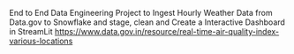 End to End Data Engineering Project to Ingest Hourly Weather Data from Data.gov to Snowflake and stage, clean and Create a Interactive Dashboard in StreamLit
https://www.data.gov.in/resource/real-time-air-quality-index-various-locations


